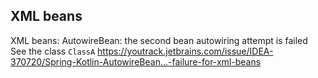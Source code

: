 ## XML beans

XML beans: AutowireBean: the second bean autowiring attempt is failed
See the class `ClassA`
https://youtrack.jetbrains.com/issue/IDEA-370720/Spring-Kotlin-AutowireBean...-failure-for-xml-beans